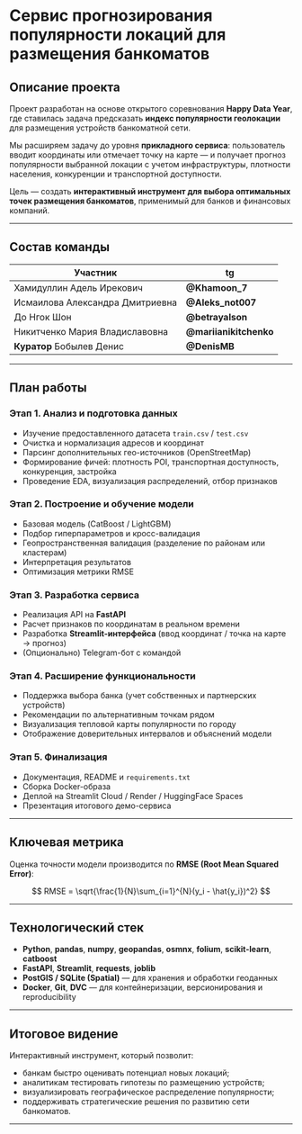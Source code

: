 # Сервис прогнозирования популярности локаций для размещения банкоматов

## Описание проекта
Проект разработан на основе открытого соревнования **Happy Data Year**, где ставилась задача предсказать **индекс популярности геолокации** для размещения устройств банкоматной сети.  

Мы расширяем задачу до уровня **прикладного сервиса**: пользователь вводит координаты или отмечает точку на карте — и получает прогноз популярности выбранной локации с учетом инфраструктуры, плотности населения, конкуренции и транспортной доступности.  

Цель — создать **интерактивный инструмент для выбора оптимальных точек размещения банкоматов**, применимый для банков и финансовых компаний.

---

## Состав команды
| Участник | tg |
|-----------|------|
| Хамидуллин Адель Ирекович | **@Khamoon_7** |
| Исмаилова Александра Дмитриевна | **@Aleks_not007** |
| До Нгок Шон | **@betrayalson** |
| Никитченко Мария Владиславовна | **@mariianikitchenko** |
| **Куратор** Бобылев Денис| **@DenisMB** |


---

## План работы

### Этап 1. Анализ и подготовка данных
- Изучение предоставленного датасета `train.csv` / `test.csv`
- Очистка и нормализация адресов и координат
- Парсинг дополнительных гео-источников (OpenStreetMap)
- Формирование фичей: плотность POI, транспортная доступность, конкуренция, застройка
- Проведение EDA, визуализация распределений, отбор признаков

### Этап 2. Построение и обучение модели
- Базовая модель (CatBoost / LightGBM)
- Подбор гиперпараметров и кросс-валидация
- Геопространственная валидация (разделение по районам или кластерам)
- Интерпретация результатов
- Оптимизация метрики RMSE

### Этап 3. Разработка сервиса
- Реализация API на **FastAPI** 
- Расчет признаков по координатам в реальном времени
- Разработка **Streamlit-интерфейса** (ввод координат / точка на карте → прогноз)
- (Опционально) Telegram-бот с командой

### Этап 4. Расширение функциональности
- Поддержка выбора банка (учет собственных и партнерских устройств)
- Рекомендации по альтернативным точкам рядом
- Визуализация тепловой карты популярности по городу
- Отображение доверительных интервалов и объяснений модели

### Этап 5. Финализация
- Документация, README и `requirements.txt`
- Сборка Docker-образа
- Деплой на Streamlit Cloud / Render / HuggingFace Spaces
- Презентация итогового демо-сервиса

---

## Ключевая метрика

Оценка точности модели производится по **RMSE (Root Mean Squared Error)**:

$$
RMSE = \sqrt{\frac{1}{N}\sum_{i=1}^{N}(y_i - \hat{y_i})^2}
$$

---
## Технологический стек

- **Python**, **pandas**, **numpy**, **geopandas**, **osmnx**, **folium**, **scikit-learn**, **catboost**
- **FastAPI**, **Streamlit**, **requests**, **joblib**
- **PostGIS / SQLite (Spatial)** — для хранения и обработки геоданных
- **Docker**, **Git**, **DVC** — для контейнеризации, версионирования и reproducibility

---

## Итоговое видение

Интерактивный инструмент, который позволит:

- банкам быстро оценивать потенциал новых локаций;
- аналитикам тестировать гипотезы по размещению устройств;
- визуализировать географическое распределение популярности;
- поддерживать стратегические решения по развитию сети банкоматов.

---
